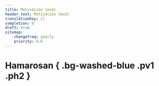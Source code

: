 ```yaml
---
title: Motivációs levél
header_text: Motivációs levél
translationKey: cl
completion: 0
draft: true
sitemap:
    changefreq: yearly
    priority: 0.6
---
```


# Hamarosan { .bg-washed-blue .pv1 .ph2 }
